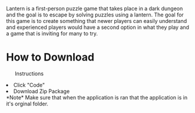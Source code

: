 Lantern is a first-person puzzle game that takes place in a dark dungeon and the goal is to escape by solving puzzles using a lantern. The goal for this game is to create something that newer players can easily understand and experienced players would have a second option in what they play and a game that is inviting for many to try.

<h1>How to Download</h1>
<ul>Instructions</ul>
<li>Click "Code"</li>
<li>Download Zip Package</li>
*Note*
Make sure that when the application is ran that the application is in it's orginal folder.
